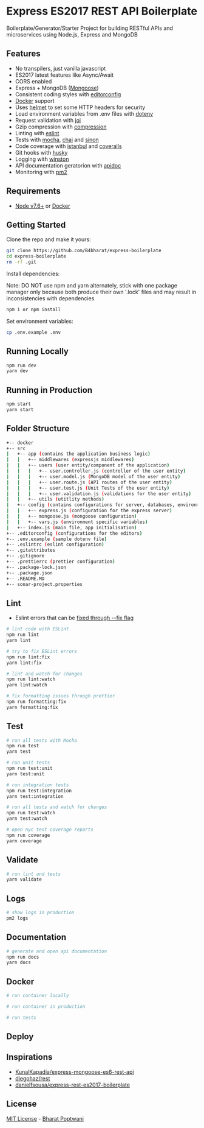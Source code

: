 # Express ES2017 REST API Boilerplate

Boilerplate/Generator/Starter Project for building RESTful APIs and microservices using Node.js, Express and MongoDB

## Features

 - No transpilers, just vanilla javascript
 - ES2017 latest features like Async/Await
 - CORS enabled
 - Express + MongoDB ([Mongoose](http://mongoosejs.com/))
 - Consistent coding styles with [editorconfig](http://editorconfig.org)
 - [Docker](https://www.docker.com/) support
 - Uses [helmet](https://github.com/helmetjs/helmet) to set some HTTP headers for security
 - Load environment variables from .env files with [dotenv](https://github.com/rolodato/dotenv-safe)
 - Request validation with [joi](https://github.com/hapijs/joi)
 - Gzip compression with [compression](https://github.com/expressjs/compression)
 - Linting with [eslint](http://eslint.org)
 - Tests with [mocha](https://mochajs.org), [chai](http://chaijs.com) and [sinon](http://sinonjs.org)
 - Code coverage with [istanbul](https://istanbul.js.org) and [coveralls](https://coveralls.io)
 - Git hooks with [husky](https://github.com/typicode/husky) 
 - Logging with [winston](https://github.com/winstonjs/winston)
 - API documentation geratorion with [apidoc](http://apidocjs.com)
 - Monitoring with [pm2](https://github.com/Unitech/pm2)

## Requirements

 - [Node v7.6+](https://nodejs.org/en/download/current/) or [Docker](https://www.docker.com/)

## Getting Started

Clone the repo and make it yours:

```bash
git clone https://github.com/B4bharat/express-boilerplate
cd express-boilerplate
rm -rf .git
```

Install dependencies:

Note: DO NOT use npm and yarn alternately, stick with one package manager only because both produce their own '.lock' files and may result in inconsistencies with dependencies

```bash
npm i or npm install
```

Set environment variables:

```bash
cp .env.example .env
```

## Running Locally

```bash
npm run dev
yarn dev
```

## Running in Production

```bash
npm start
yarn start
```

## Folder Structure

```bash
+-- docker
+-- src
|   +-- app (contains the application business logic)
|   |   +-- middlewares (expressjs middlewares)
|   |   +-- users (user entity/component of the application)
|   |   |   +-- user.controller.js (controller of the user entity)
|   |   |   +-- user.model.js (MongoDB model of the user entity)
|   |   |   +-- user.route.js (API routes of the user entity)
|   |   |   +-- user.test.js (Unit Tests of the user entity)
|   |   |   +-- user.validation.js (validations for the user entity)
|   |   +-- utils (utitlity methods)
|   +-- config (contains configurations for server, databases, environments etc)
|   |   +-- express.js (configuration for the express server)
|   |   +-- mongoose.js (mongoose configuration)
|   |   +-- vars.js (environment specific variables)
|   +-- index.js (main file, app initialisation)
+-- .editorconfig (configurations for the editors)
+-- .env.example (sample dotenv file)
+-- .eslintrc (eslint configuration)
+-- .gitattributes
+-- .gitignore
+-- .prettierrc (prettier configuration)
+-- .package-lock.json
+-- .package.json
+-- .README.MD
+-- sonar-project.properties
```

## Lint

* Eslint errors that can be [fixed through --fix flag](https://eslint.org/docs/rules/)

```bash
# lint code with ESLint
npm run lint
yarn lint

# try to fix ESLint errors
npm run lint:fix
yarn lint:fix

# lint and watch for changes
npm run lint:watch
yarn lint:watch

# fix formatting issues through prettier
npm run formatting:fix
yarn formatting:fix
```

## Test

```bash
# run all tests with Mocha
npm run test
yarn test

# run unit tests
npm run test:unit
yarn test:unit

# run integration tests
npm run test:integration
yarn test:integration

# run all tests and watch for changes
npm run test:watch
yarn test:watch

# open nyc test coverage reports
npm run coverage
yarn coverage
```

## Validate

```bash
# run lint and tests
yarn validate
```

## Logs

```bash
# show logs in production
pm2 logs
```

## Documentation

```bash
# generate and open api documentation
npm run docs
yarn docs
```

## Docker

```bash
# run container locally

# run container in production

# run tests

```

## Deploy

## Inspirations

 - [KunalKapadia/express-mongoose-es6-rest-api](https://github.com/KunalKapadia/express-mongoose-es6-rest-api)
 - [diegohaz/rest](https://github.com/diegohaz/rest)
 - [danielfsousa/express-rest-es2017-boilerplate](https://github.com/danielfsousa/express-rest-es2017-boilerplate)

## License

[MIT License](README.md) - [Bharat Poptwani](https://github.com/B4bharat)
